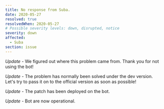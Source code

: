 ```yaml
---
title: No response from Suba.
date: 2020-05-27
resolved: true
resolvedWhen: 2020-05-27
# Possible severity levels: down, disrupted, notice
severity: down
affected:
  - Suba
section: issue
---
```


*Update* - We figured out where this problem came from. Thank you for not using the bot!

*Update* - The problem has normally been solved under the dev version. Let's try to pass it on to the official version as soon as possible!

*Update* - The patch has been deployed on the bot.

*Update* - Bot are now operational.
